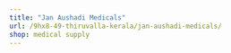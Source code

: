 ```yaml
---
title: "Jan Aushadi Medicals"
url: /9hx8-49-thiruvalla-kerala/jan-aushadi-medicals/
shop: medical supply
---
```

